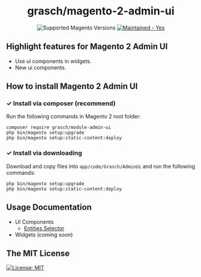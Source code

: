 <h1 align="center">grasch/magento-2-admin-ui</h1>

<div align="center">
  <img src="https://img.shields.io/badge/magento-2.X-brightgreen.svg?logo=magento&longCache=true" alt="Supported Magento Versions" />
  <a href="https://GitHub.com/Naereen/StrapDown.js/graphs/commit-activity" target="_blank"><img src="https://img.shields.io/badge/maintained%3F-yes-brightgreen.svg" alt="Maintained - Yes" /></a>
</div>

## Highlight features for Magento 2 Admin UI
- Use ui components in widgets.
- New ui components.

## How to install Magento 2 Admin UI

### ✓ Install via composer (recommend)

Run the following commands in Magento 2 root folder:

```
composer require grasch/module-admin-ui
php bin/magento setup:upgrade
php bin/magento setup:static-content:deploy
```
### ✓ Install via downloading

Download and copy files into `app/code/Grasch/AdminUi` and run the following commands:
```
php bin/magento setup:upgrade
php bin/magento setup:static-content:deploy
```

## Usage Documentation
- UI Components
  - [Entities Selector](docs/ui-components/entities-selector/README.md)
- Widgets (coming soon)

## The MIT License
[![License: MIT](https://img.shields.io/badge/License-MIT-yellow.svg)](https://opensource.org/licenses/MIT)

